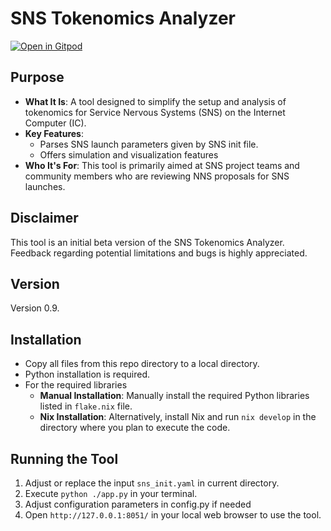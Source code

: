 # SNS Tokenomics Analyzer

[![Open in Gitpod](https://gitpod.io/button/open-in-gitpod.svg)](https://gitpod.io/#https://github.com/domwoe/sns-tokenomic-analyzer)

## Purpose

- **What It Is**: A tool designed to simplify the setup and analysis of tokenomics for Service Nervous Systems (SNS) on the Internet Computer (IC).
- **Key Features**: 
  - Parses SNS launch parameters given by SNS init file. 
  - Offers simulation and visualization features
- **Who It's For**: This tool is primarily aimed at SNS project teams and community members who are reviewing NNS proposals for SNS launches.

## Disclaimer

This tool is an initial beta version of the SNS Tokenomics Analyzer. Feedback regarding potential limitations and bugs is highly appreciated.

## Version 
Version 0.9. 

## Installation  

- Copy all files from this repo directory to a local directory. 
- Python installation is required.
- For the required libraries
  - **Manual Installation**: Manually install the required Python libraries listed in `flake.nix` file.
  - **Nix Installation**: Alternatively, install Nix and run `nix develop` in the directory where you plan to execute the code.


## Running the Tool

1. Adjust or replace the input `sns_init.yaml` in current directory. 
2. Execute `python ./app.py` in your terminal.
3. Adjust configuration parameters in config.py if needed 
4. Open `http://127.0.0.1:8051/` in your local web browser to use the tool. 
